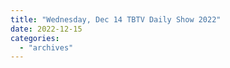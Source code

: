 ```yaml
---
title: "Wednesday, Dec 14 TBTV Daily Show 2022"
date: 2022-12-15
categories: 
  - "archives"
---
```



